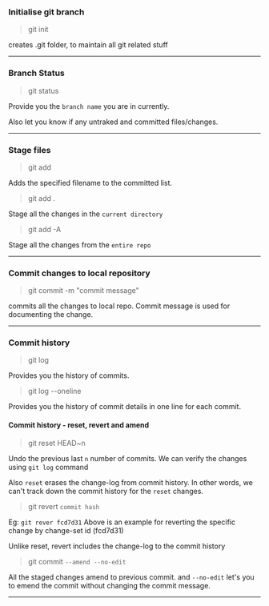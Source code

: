 ### Initialise git branch

> git init

creates .git folder, to maintain all git related stuff

<hr />

### Branch Status

> git status

Provide you the `branch name` you are in currently.

Also let you know if any untraked and committed files/changes.

<hr />

### Stage files

> git add <filename>

Adds the specified filename to the committed list.

> git add . 

Stage all the changes in the `current directory`

> git add -A

Stage all the changes from the `entire repo`

<hr />

### Commit changes to local repository

> git commit -m "commit message"

commits all the changes to local repo. Commit message is used for documenting the change.

<hr />

### Commit history

> git log

Provides you the history of commits.

> git log --oneline

Provides you the history of commit details in one line for each commit.


#### Commit history - reset, revert and amend

> git reset HEAD~n

Undo the previous last `n` number of commits.
We can verify the changes using `git log` command

Also `reset` erases the change-log from commit history. In other words, we can't track down the commit history for the `reset` changes.

> git revert `commit hash`

Eg: `git rever fcd7d31`
Above is an example for reverting the specific change by change-set id (fcd7d31)

Unlike reset, revert includes the change-log to the commit history


> git commit `--amend --no-edit`

All the staged changes amend to previous commit. and `--no-edit` let's you to emend the commit without changing the commit message.

<hr />